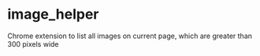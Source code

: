 # image_helper
Chrome extension to list all images on current page, which are greater than 300 pixels wide
